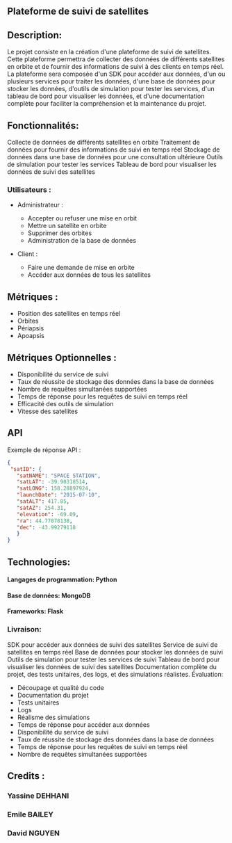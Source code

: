 ## Plateforme de suivi de satellites

## Description:
Le projet consiste en la création d'une plateforme de suivi de satellites. Cette plateforme permettra de collecter des données de différents satellites en orbite et de fournir des informations de suivi à des clients en temps réel. La plateforme sera composée d'un SDK pour accéder aux données, d'un ou plusieurs services pour traiter les données, d'une base de données pour stocker les données, d'outils de simulation pour tester les services, d'un tableau de bord pour visualiser les données, et d'une documentation complète pour faciliter la compréhension et la maintenance du projet.

## Fonctionnalités:

Collecte de données de différents satellites en orbite
Traitement de données pour fournir des informations de suivi en temps réel
Stockage de données dans une base de données pour une consultation ultérieure
Outils de simulation pour tester les services
Tableau de bord pour visualiser les données de suivi des satellites

### Utilisateurs : 
 - Administrateur :
      - Accepter ou refuser une mise en orbit
      - Mettre un satellite en orbite
      - Supprimer des orbites
      - Administration de la base de données
      
 - Client : 
      - Faire une demande de mise en orbite
      - Accéder aux données de tous les satellites

## Métriques :

- Position des satellites en temps réel
- Orbites
- Périapsis
- Apoapsis


## Métriques Optionnelles : 

- Disponibilité du service de suivi
- Taux de réussite de stockage des données dans la base de données
- Nombre de requêtes simultanées supportées
- Temps de réponse pour les requêtes de suivi en temps réel
- Efficacité des outils de simulation
- Vitesse des satellites


## API

 Exemple de réponse API : 
 
 ```json
 {
  "satID": {
    "satNAME": "SPACE STATION",
    "satLAT": -39.90318514,
    "satLONG": 158.28897924,
    "launchDate": "2015-07-10",
    "satALT": 417.85,
    "satAZ": 254.31,
    "elevation": -69.09,
    "ra": 44.77078138,
    "dec": -43.99279118
    }
}
```

## Technologies:

#### Langages de programmation: Python
#### Base de données: MongoDB
#### Frameworks: Flask

### Livraison:

SDK pour accéder aux données de suivi des satellites
Service de suivi de satellites en temps réel
Base de données pour stocker les données de suivi
Outils de simulation pour tester les services de suivi
Tableau de bord pour visualiser les données de suivi des satellites
Documentation complète du projet, des tests unitaires, des logs, et des simulations réalistes.
Évaluation:

- Découpage et qualité du code
- Documentation du projet
- Tests unitaires
- Logs
- Réalisme des simulations
- Temps de réponse pour accéder aux données
- Disponibilité du service de suivi
- Taux de réussite de stockage des données dans la base de données
- Temps de réponse pour les requêtes de suivi en temps réel
- Nombre de requêtes simultanées supportées

## Credits : 

### Yassine DEHHANI
### Emile BAILEY
### David NGUYEN
